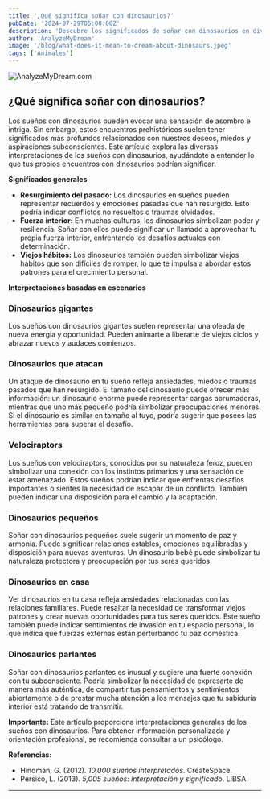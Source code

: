```yaml
---
title: '¿Qué significa soñar con dinosaurios?'
pubDate: '2024-07-29T05:00:00Z'
description: 'Descubre los significados de soñar con dinosaurios en diversos contextos, desde dinosaurios gigantes hasta dinosaurios parlantes. Conoce lo que tu subconsciente podría estar comunicándote.'
author: 'AnalyzeMyDream'
image: '/blog/what-does-it-mean-to-dream-about-dinosaurs.jpeg'
tags: ['Animales']
---
```


![AnalyzeMyDream.com](/blog/what-does-it-mean-to-dream-about-dinosaurs.jpeg)

## ¿Qué significa soñar con dinosaurios?

Los sueños con dinosaurios pueden evocar una sensación de asombro e intriga. Sin embargo, estos encuentros prehistóricos suelen tener significados más profundos relacionados con nuestros deseos, miedos y aspiraciones subconscientes. Este artículo explora las diversas interpretaciones de los sueños con dinosaurios, ayudándote a entender lo que tus propios encuentros con dinosaurios podrían significar.

**Significados generales**

- **Resurgimiento del pasado:** Los dinosaurios en sueños pueden representar recuerdos y emociones pasadas que han resurgido. Esto podría indicar conflictos no resueltos o traumas olvidados. 
- **Fuerza interior:** En muchas culturas, los dinosaurios simbolizan poder y resiliencia. Soñar con ellos puede significar un llamado a aprovechar tu propia fuerza interior, enfrentando los desafíos actuales con determinación.
- **Viejos hábitos:** Los dinosaurios también pueden simbolizar viejos hábitos que son difíciles de romper, lo que te impulsa a abordar estos patrones para el crecimiento personal.

**Interpretaciones basadas en escenarios**

### Dinosaurios gigantes

Los sueños con dinosaurios gigantes suelen representar una oleada de nueva energía y oportunidad. Pueden animarte a liberarte de viejos ciclos y abrazar nuevos y audaces comienzos. 

### Dinosaurios que atacan

Un ataque de dinosaurio en tu sueño refleja ansiedades, miedos o traumas pasados ​​que han resurgido. El tamaño del dinosaurio puede ofrecer más información: un dinosaurio enorme puede representar cargas abrumadoras, mientras que uno más pequeño podría simbolizar preocupaciones menores. Si el dinosaurio es similar en tamaño al tuyo, podría sugerir que posees las herramientas para superar el desafío.

### Velociraptors

Los sueños con velociraptors, conocidos por su naturaleza feroz, pueden simbolizar una conexión con los instintos primarios y una sensación de estar amenazado. Estos sueños podrían indicar que enfrentas desafíos importantes o sientes la necesidad de escapar de un conflicto. También pueden indicar una disposición para el cambio y la adaptación.

### Dinosaurios pequeños

Soñar con dinosaurios pequeños suele sugerir un momento de paz y armonía. Puede significar relaciones estables, emociones equilibradas y disposición para nuevas aventuras. Un dinosaurio bebé puede simbolizar tu naturaleza protectora y preocupación por tus seres queridos.

### Dinosaurios en casa

Ver dinosaurios en tu casa refleja ansiedades relacionadas con las relaciones familiares. Puede resaltar la necesidad de transformar viejos patrones y crear nuevas oportunidades para tus seres queridos. Este sueño también puede indicar sentimientos de invasión en tu espacio personal, lo que indica que fuerzas externas están perturbando tu paz doméstica.

### Dinosaurios parlantes

Soñar con dinosaurios parlantes es inusual y sugiere una fuerte conexión con tu subconsciente. Podría simbolizar la necesidad de expresarte de manera más auténtica, de compartir tus pensamientos y sentimientos abiertamente o de prestar mucha atención a los mensajes que tu sabiduría interior está tratando de transmitir.

**Importante:** Este artículo proporciona interpretaciones generales de los sueños con dinosaurios. Para obtener información personalizada y orientación profesional, se recomienda consultar a un psicólogo.

**Referencias:**

- Hindman, G. (2012). *10,000 sueños interpretados*. CreateSpace. 
- Persico, L. (2013). *5,005 sueños: interpretación y significado*. LIBSA.

---